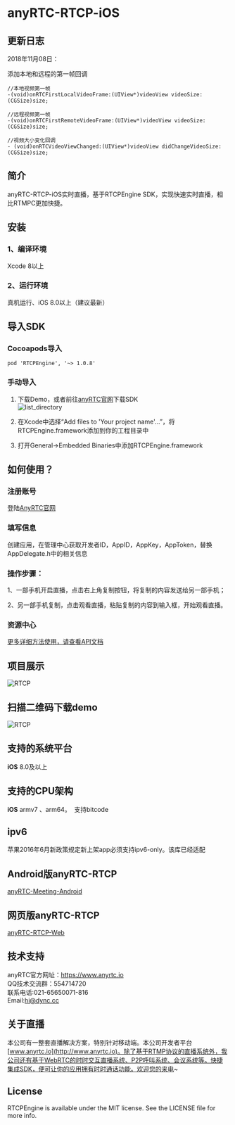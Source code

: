 # anyRTC-RTCP-iOS

## 更新日志

2018年11月08日：</br>

添加本地和远程的第一帧回调</br>

```
//本地视频第一帧
-(void)onRTCFirstLocalVideoFrame:(UIView*)videoView videoSize:(CGSize)size;

//远程视频第一帧
-(void)onRTCFirstRemoteVideoFrame:(UIView*)videoView videoSize:(CGSize)size;

//视频大小变化回调
- (void)onRTCVideoViewChanged:(UIView*)videoView didChangeVideoSize:(CGSize)size;
```

## 简介
anyRTC-RTCP-iOS实时直播，基于RTCPEngine SDK，实现快速实时直播，相比RTMPC更加快捷。</br>

## 安装
### 1、编译环境
Xcode 8以上</br>

### 2、运行环境
真机运行、iOS 8.0以上（建议最新）


## 导入SDK

### Cocoapods导入
```
pod 'RTCPEngine', '~> 1.0.8'
```
### 手动导入

1. 下载Demo，或者前往[anyRTC官网](https://www.anyrtc.io/resoure)下载SDK</br>
![list_directory](/image/list_directory.png)

2. 在Xcode中选择“Add files to 'Your project name'...”，将RTCPEngine.framework添加到你的工程目录中</br>

3.  打开General->Embedded Binaries中添加RTCPEngine.framework</br>


## 如何使用？

### 注册账号
登陆[AnyRTC官网](https://www.anyrtc.io/)

### 填写信息
创建应用，在管理中心获取开发者ID，AppID，AppKey，AppToken，替换AppDelegate.h中的相关信息

### 操作步骤：
1、一部手机开启直播，点击右上角复制按钮，将复制的内容发送给另一部手机；</br>

2、另一部手机复制，点击观看直播，粘贴复制的内容到输入框，开始观看直播。</br>

### 资源中心
 [更多详细方法使用，请查看API文档](https://www.anyrtc.io/resoure)

## 项目展示
![RTCP](/image/RTCP.gif)
## 扫描二维码下载demo
![RTCP](/image/RTCP.png)


## 支持的系统平台
**iOS** 8.0及以上

## 支持的CPU架构
**iOS** armv7 、arm64。  支持bitcode
## ipv6
苹果2016年6月新政策规定新上架app必须支持ipv6-only。该库已经适配
## Android版anyRTC-RTCP
[anyRTC-Meeting-Android](https://github.com/AnyRTC/anyRTC-RTCP-Android)
## 网页版anyRTC-RTCP
[anyRTC-RTCP-Web](https://www.anyrtc.io/demo/rtcp)


## 技术支持
anyRTC官方网址：https://www.anyrtc.io </br>
QQ技术交流群：554714720 </br>
联系电话:021-65650071-816 </br>
Email:hi@dync.cc </br>
## 关于直播
本公司有一整套直播解决方案，特别针对移动端。本公司开发者平台[www.anyrtc.io](http://www.anyrtc.io)。除了基于RTMP协议的直播系统外，我公司还有基于WebRTC的时时交互直播系统、P2P呼叫系统、会议系统等。快捷集成SDK，便可让你的应用拥有时时通话功能。欢迎您的来电~
## License

RTCPEngine is available under the MIT license. See the LICENSE file for more info.

